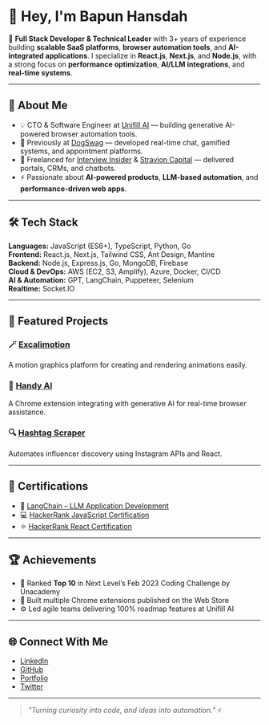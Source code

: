 # 👋 Hey, I'm Bapun Hansdah

🚀 **Full Stack Developer & Technical Leader** with 3+ years of experience building **scalable SaaS platforms**, **browser automation tools**, and **AI-integrated applications**. I specialize in **React.js**, **Next.js**, and **Node.js**, with a strong focus on **performance optimization**, **AI/LLM integrations**, and **real-time systems**.

---

## 🧠 About Me

- 💡 CTO & Software Engineer at [Unifill AI](https://unifillai.com) — building generative AI-powered browser automation tools.  
- 🐶 Previously at [DogSwag](https://barkybrews.com) — developed real-time chat, gamified systems, and appointment platforms.  
- 🧩 Freelanced for [Interview Insider](https://interviewinsider.in) & [Stravion Capital](https://www.stravioncapital.com) — delivered portals, CRMs, and chatbots.  
- ⚡ Passionate about **AI-powered products**, **LLM-based automation**, and **performance-driven web apps**.

---

## 🛠️ Tech Stack

**Languages:** JavaScript (ES6+), TypeScript, Python, Go  
**Frontend:** React.js, Next.js, Tailwind CSS, Ant Design, Mantine  
**Backend:** Node.js, Express.js, Go, MongoDB, Firebase  
**Cloud & DevOps:** AWS (EC2, S3, Amplify), Azure, Docker, CI/CD  
**AI & Automation:** GPT, LangChain, Puppeteer, Selenium  
**Realtime:** Socket.IO  

---

## 🧩 Featured Projects

### 🪄 [Excalimotion](https://excalimotion.com)
A motion graphics platform for creating and rendering animations easily.

### 🤖 [Handy AI](https://chromewebstore.google.com/detail/handy-ai/jefikdjmlhjnbkihdaiajpncmmjcjjbo)
A Chrome extension integrating with generative AI for real-time browser assistance.

### 🔍 [Hashtag Scraper](https://chromewebstore.google.com/detail/hashtag-scraper/lkjglfpchhgefmooomhbdipbppabdpii)
Automates influencer discovery using Instagram APIs and React.

---

## 📜 Certifications

- 🧩 [LangChain – LLM Application Development](https://www.udemy.com/course/langchain/)
- 💻 [HackerRank JavaScript Certification](https://www.hackerrank.com/certificates/188f3092b174)
- ⚛️ [HackerRank React Certification](https://www.hackerrank.com/certificates/19089e63b3b8)

---

## 🏆 Achievements

- 🥇 Ranked **Top 10** in Next Level’s Feb 2023 Coding Challenge by Unacademy  
- 💬 Built multiple Chrome extensions published on the Web Store  
- ⚙️ Led agile teams delivering 100% roadmap features at Unifill AI  

---

## 🌐 Connect With Me

- [LinkedIn](https://www.linkedin.com/in/bapun-hansdah/)
- [GitHub](https://github.com/bapunhansdah)
- [Portfolio](https://bapunhansdah.work)
- [Twitter](https://twitter.com/bapunhansdah7)

---

> _"Turning curiosity into code, and ideas into automation."_ ⚡
